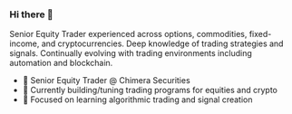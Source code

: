 ### Hi there 👋

Senior Equity Trader experienced across options, commodities, fixed-income, and cryptocurrencies. Deep knowledge of trading strategies and signals. Continually evolving with trading environments including automation and blockchain.

- 🔭 Senior Equity Trader @ Chimera Securities
- 🔭 Currently building/tuning trading programs for equities and crypto
- 🌱 Focused on learning algorithmic trading and signal creation

<!--
**CreatorG456/CreatorG456** is a ✨ _special_ ✨ repository because its `README.md` (this file) appears on your GitHub profile.

Here are some ideas to get you started:

- 🔭 I’m currently working on ...
- 🌱 I’m currently learning ...
- 👯 I’m looking to collaborate on ...
- 🤔 I’m looking for help with ...
- 💬 Ask me about ...
- 📫 How to reach me: ...
- 😄 Pronouns: ...
- ⚡ Fun fact: ...
-->
